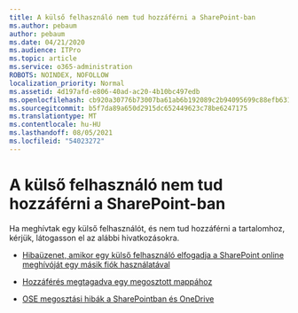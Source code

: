 ```yaml
---
title: A külső felhasználó nem tud hozzáférni a SharePoint-ban
ms.author: pebaum
author: pebaum
ms.date: 04/21/2020
ms.audience: ITPro
ms.topic: article
ms.service: o365-administration
ROBOTS: NOINDEX, NOFOLLOW
localization_priority: Normal
ms.assetid: 4d197afd-e806-40ad-ac20-4b10bc497edb
ms.openlocfilehash: cb920a30776b73007ba61ab6b192089c2b94095699c88efb6316781ff00ed016
ms.sourcegitcommit: b5f7da89a650d2915dc652449623c78be6247175
ms.translationtype: MT
ms.contentlocale: hu-HU
ms.lasthandoff: 08/05/2021
ms.locfileid: "54023272"
---
```

# <a name="external-user-is-unable-to-access-content-in-sharepoint-online"></a>A külső felhasználó nem tud hozzáférni a SharePoint-ban

Ha meghívtak egy külső felhasználót, és nem tud hozzáférni a tartalomhoz, kérjük, látogasson el az alábbi hivatkozásokra.

- [Hibaüzenet, amikor egy külső felhasználó elfogadja a SharePoint online meghívóját egy másik fiók használatával](https://docs.microsoft.com/sharepoint/support/sharing-and-permissions/error-when-external-user-accepts-an-invitation-by-using-another-account)

- [Hozzáférés megtagadva egy megosztott mappához](https://docs.microsoft.com/sharepoint/support/sharing-and-permissions/cannot-access-shared-folder)

- [OSE megosztási hibák a SharePointban és OneDrive](https://docs.microsoft.com/sharepoint/sharepoint-onedrive-error-message)

